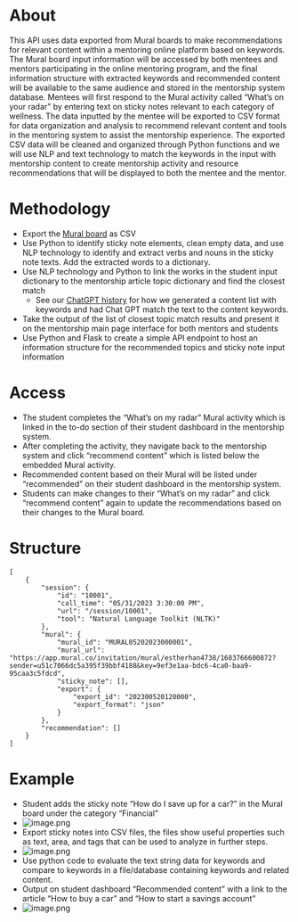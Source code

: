 # <span dir="">About</span>

This API uses data exported from Mural boards to make recommendations for relevant content within a mentoring online platform based on keywords. <span dir="">The Mural board input information will be accessed by both mentees and mentors participating in the online mentoring program, and the final information structure with extracted keywords and recommended content will be available to the same audience and stored in the mentorship system database. Mentees will first respond to the Mural activity called “What’s on your radar” by entering text on sticky notes relevant to each category of wellness. The data inputted by the mentee will be exported to CSV format for data organization and analysis to recommend relevant content and tools in the mentoring system to assist the mentorship experience. The exported CSV data will be cleaned and organized through Python functions and we will use NLP and text technology to match the keywords in the input with mentorship content to create mentorship activity and resource recommendations that will be displayed to both the mentee and the mentor. </span>

# <span dir="">Methodology</span>

* <span dir="">Export the </span>[<span dir="">Mural board</span>](https://app.mural.co/t/estherhan4738/m/estherhan4738/1683766600872/2b7e849923ec16af977e1559d78fd2c2943cd05e?sender=u51c7066dc5a395f39bbf4188)<span dir=""> as CSV</span>
* <span dir="">Use Python to identify sticky note elements, clean empty data, and use NLP technology to identify and extract verbs and nouns in the sticky note texts. Add the extracted words to a dictionary.</span>
* <span dir="">Use NLP technology and Python to link the works in the student input dictionary to the mentorship article topic dictionary and find the closest match</span>
  * See our [ChatGPT history](https://gitlab.com/imt589_spring23/mural-recommendation-api/-/blob/f16e9daf8083411eafee0d569814c1934de418fb/ChatGPT%20Project%20History) for how we generated a content list with keywords and had Chat GPT match the text to the content keywords.
* <span dir="">Take the output of the list of closest topic match results and present it on the mentorship main page interface for both mentors and students</span>
* <span dir="">Use Python and Flask to create a simple API endpoint to host an information structure for the recommended topics and sticky note input information </span>

# <span dir="">Access</span>

* <span dir="">The student completes the “What’s on my radar” Mural activity which is linked in the to-do section of their student dashboard in the mentorship system.</span>
* <span dir="">After completing the activity, they navigate back to the mentorship system and click “recommend content” which is listed below the embedded Mural activity.</span>
* <span dir="">Recommended content based on their Mural will be listed under “recommended” on their student dashboard in the mentorship system.</span>
* <span dir="">Students can make changes to their “What’s on my radar” and click “recommend content” again to update the recommendations based on their changes to the Mural board.</span>

# <span dir="">Structure</span>

```plaintext
[
    {
        "session": {
            "id": "10001",
            "call_time": "05/31/2023 3:30:00 PM",
            "url": "/session/10001",
            "tool": "Natural Language Toolkit (NLTK)"
        },
        "mural": {
            "mural_id": "MURAL05202023000001",
            "mural_url": "https://app.mural.co/invitation/mural/estherhan4738/1683766600872?sender=u51c7066dc5a395f39bbf4188&key=9ef3e1aa-bdc6-4ca0-baa9-95caa3c5fdcd",
            "sticky_note": [],
            "export": {
                "export_id": "202300520120000",
                "export_format": "json"
            }
        },
        "recommendation": []
    }
]
```

# Example

* <span dir="">Student adds the sticky note “How do I save up for a car?” in the Mural board under the category “Financial” </span>
* ![image.png](uploads/61a19656cd50c11267a18d7db374c382/image.png)
* <span dir="">Export sticky notes into CSV files, the files show useful properties such as text, area, and tags that can be used to analyze in further steps.</span>
* ![image.png](uploads/d87b950c2d509529b81a81ad2e63e888/image.png)
* <span dir="">Use python code to evaluate the text string data for keywords and compare to keywords in a file/database containing keywords and related content.</span>
* <span dir="">Output on student dashboard “Recommended content” with a link to the article “How to buy a car” and “How to start a savings account”</span>
* ![image.png](uploads/e1a8ce7d316c21b89f64502dbd71809d/image.png)
